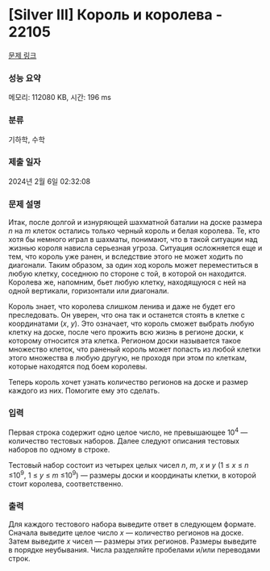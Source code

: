# [Silver III] Король и королева - 22105 

[문제 링크](https://www.acmicpc.net/problem/22105) 

### 성능 요약

메모리: 112080 KB, 시간: 196 ms

### 분류

기하학, 수학

### 제출 일자

2024년 2월 6일 02:32:08

### 문제 설명

<p>Итак, после долгой и изнуряющей шахматной баталии на доске размера <i>n</i> на <i>m</i> клеток остались только черный король и белая королева. Те, кто хотя бы немного играл в шахматы, понимают, что в такой ситуации над жизнью короля нависла серьезная угроза. Ситуация осложняется еще и тем, что король уже ранен, и вследствие этого не может ходить по диагонали. Таким образом, за один ход король может переместиться в любую клетку, соседнюю по стороне с той, в которой он находится. Королева же, напомним, бьет любую клетку, находящуюся с ней на одной вертикали, горизонтали или диагонали.</p>

<p>Король знает, что королева слишком ленива и даже не будет его преследовать. Он уверен, что она так и останется стоять в клетке с координатами (<i>x</i>, <i>y</i>). Это означает, что король сможет выбрать любую клетку на доске, после чего прожить всю жизнь в регионе доски, к которому относится эта клетка. Регионом доски называется такое множество клеток, что раненый король может попасть из любой клетки этого множества в любую другую, не проходя при этом по клеткам, которые находятся под боем королевы.</p>

<p>Теперь король хочет узнать количество регионов на доске и размер каждого из них. Помогите ему это сделать.</p>

### 입력 

 <p>Первая строка содержит одно целое число, не превышающее 10<sup>4</sup> — количество тестовых наборов. Далее следуют описания тестовых наборов по одному в строке.</p>

<p>Тестовый набор состоит из четырех целых чисел <i>n</i>, <i>m</i>, <i>x</i> и <i>y</i>  (1 ≤ <i>x</i> ≤ <i>n</i> ≤10<sup>9</sup>, 1 ≤ <i>y</i> ≤ <i>m</i> ≤10<sup>9</sup>) — размеры доски и координаты клетки, в которой стоит королева, соответственно.</p>

### 출력 

 <p>Для каждого тестового набора выведите ответ в следующем формате. Сначала выведите целое число <i>x</i> — количество регионов на доске. Затем выведите <i>x</i> чисел — размеры этих регионов. Размеры выведите в порядке неубывания. Числа разделяйте пробелами и/или переводами строк.</p>

